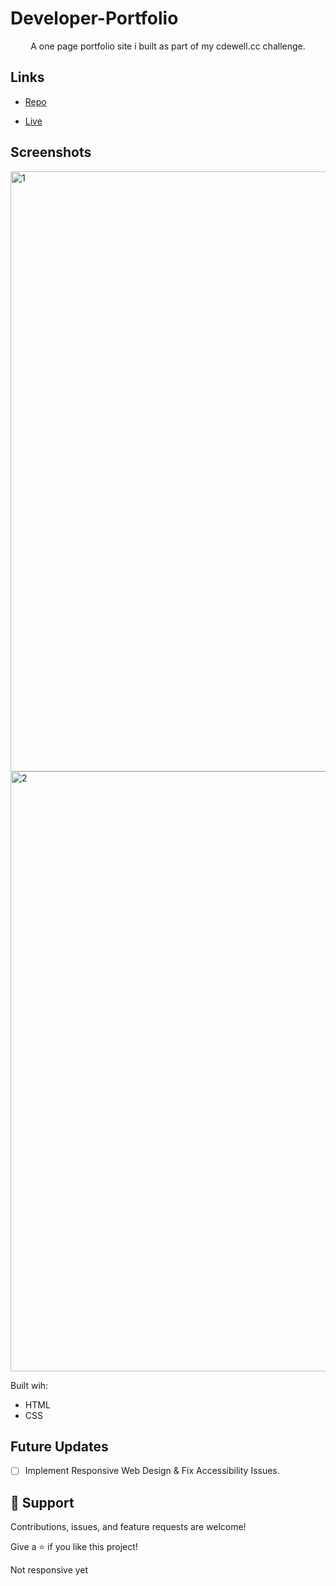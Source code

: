 # Developer-Portfolio

<p align="center">A one page portfolio site i built as part of my cdewell.cc challenge.</p>

## Links

- [Repo](https://github.com/BayandaButhelezi/Developer-Portfolio "<project-name> Repo")

- [Live](https://jonathanspencer.netlify.app "Live View")

## Screenshots

<img width="960" alt="1" src="https://user-images.githubusercontent.com/77545474/144994940-e084e08e-eb46-491d-abd2-af7d08059154.PNG">
<img width="960" alt="2" src="https://user-images.githubusercontent.com/77545474/144994985-04c189b9-59e4-4a9d-89fa-0b6310e6c189.PNG">





Built wih:
- HTML
- CSS

## Future Updates

- [ ] Implement Responsive Web Design & Fix Accessibility Issues.

## 🤝 Support

Contributions, issues, and feature requests are welcome!

Give a ⭐️ if you like this project!



 Not responsive yet

